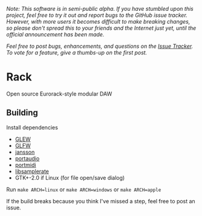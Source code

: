 *Note: This software is in semi-public alpha. If you have stumbled upon this project, feel free to try it out and report bugs to the GitHub issue tracker. However, with more users it becomes difficult to make breaking changes, so please don't spread this to your friends and the Internet just yet, until the official announcement has been made.*

*Feel free to post bugs, enhancements, and questions on the [Issue Tracker](https://github.com/AndrewBelt/Rack/issues). To vote for a feature, give a thumbs-up on the first post.*

# Rack

Open source Eurorack-style modular DAW

## Building

Install dependencies

- [GLEW](http://www.glfw.org/)
- [GLFW](http://glew.sourceforge.net/)
- [jansson](http://www.digip.org/jansson/)
- [portaudio](http://www.portaudio.com/)
- [portmidi](http://portmedia.sourceforge.net/portmidi/)
- [libsamplerate](http://www.mega-nerd.com/SRC/)
- GTK+-2.0 if Linux (for file open/save dialog)

Run `make ARCH=linux` or `make ARCH=windows` or `make ARCH=apple`

If the build breaks because you think I've missed a step, feel free to post an issue.
